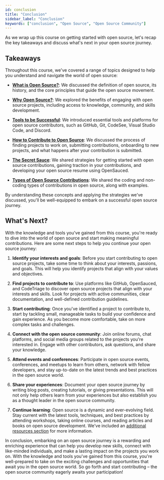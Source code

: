 ```yaml
---
id: conclusion
title: "Conclusion"
sidebar_label: "Conclusion"
keywords: ["conclusion", "Open Source", "Open Source Community"]
---
```


As we wrap up this course on getting started with open source, let's recap the key takeaways and discuss what's next in your open source journey.

## Takeaways

Throughout this course, we've covered a range of topics designed to help you understand and navigate the world of open source:

- **[What is Open Source?](what-is-open-source.md)**: We discussed the definition of open source, its history, and the core principles that guide the open source movement.

- **[Why Open Source?](why-open-source.md)**: We explored the benefits of engaging with open source projects, including access to knowledge, community, and skills development.

- **[Tools to be Successful](tools-to-be-successful.md)**: We introduced essential tools and platforms for open source contributors, such as GitHub, Git, CodeSee, Visual Studio Code, and Discord.

- **[How to Contribute to Open Source](how-to-contribute-to-open-source.md)**: We discussed the process of finding projects to work on, submitting contributions, onboarding to new projects, and what happens after your contribution is submitted.

- **[The Secret Sauce](the-secret-sauce.md)**: We shared strategies for getting started with open source contributions, gaining traction in your contributions, and developing your open source resume using OpenSauced.

- **[Types of Open Source Contributions](types-of-contributions.md)**: We shared the coding and non-coding types of contributions in open source, along with examples.

By understanding these concepts and applying the strategies we've discussed, you'll be well-equipped to embark on a successful open source journey.

## What's Next?

With the knowledge and tools you've gained from this course, you're ready to dive into the world of open source and start making meaningful contributions. Here are some next steps to help you continue your open source journey:

1. **Identify your interests and goals**: Before you start contributing to open source projects, take some time to think about your interests, passions, and goals. This will help you identify projects that align with your values and objectives.

2. **Find projects to contribute to**: Use platforms like GitHub, OpenSauced, and CodeTriage to discover open source projects that align with your interests and skills. Look for projects with active communities, clear documentation, and well-defined contribution guidelines.

3. **Start contributing**: Once you've identified a project to contribute to, start by tackling small, manageable tasks to build your confidence and gain experience. As you become more comfortable, take on more complex tasks and challenges.

4. **Connect with the open source community**: Join online forums, chat platforms, and social media groups related to the projects you're interested in. Engage with other contributors, ask questions, and share your knowledge.

5. **Attend events and conferences**: Participate in open source events, conferences, and meetups to learn from others, network with fellow developers, and stay up-to-date on the latest trends and best practices in the open source world.

6. **Share your experiences**: Document your open source journey by writing blog posts, creating tutorials, or giving presentations. This will not only help others learn from your experiences but also establish you as a thought leader in the open source community.

7. **Continue learning**: Open source is a dynamic and ever-evolving field. Stay current with the latest tools, techniques, and best practices by attending workshops, taking online courses, and reading articles and books on open source development. We've included an [additional resources section](additional-resources.md) for more information.

In conclusion, embarking on an open source journey is a rewarding and enriching experience that can help you develop new skills, connect with like-minded individuals, and make a lasting impact on the projects you work on. With the knowledge and tools you've gained from this course, you're well-prepared to take on the exciting challenges and opportunities that await you in the open source world. So go forth and start contributing – the open source community eagerly awaits your participation!



